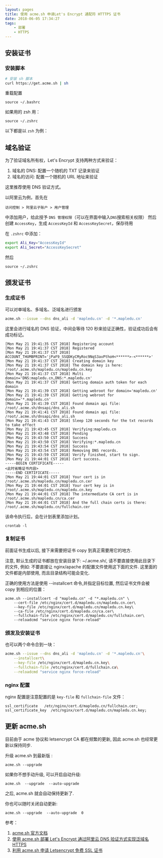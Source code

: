 ```yaml
---
layout: pages
title: 使用 acme.sh 申请Let's Encrypt 通配符 HTTTPS 证书
date: 2018-06-05 17:34:27
tags: 
    - 部署
    - HTTPS
---
```


## 安装证书

### 安装脚本

```bash
# 安装 sh 脚本
curl https://get.acme.sh | sh
```

重载配置

```
source ~/.bashrc
```

如果用的 zsh 用：

```
source ~/.zshrc
```

以下都是以 `zsh` 为例：

<!-- more -->

## 域名验证

为了验证域名所有权，Let's Encrypt 支持两种方式来验证：

1.  域名的 DNS: 配置一个随机的 TXT 记录来验证
2.  域名的访问: 配置一个随机的 URL 地址来验证

这里推荐使用 DNS 验证方式。

以阿里云为例，首先在

```
访问控制 > 阿里云子账户 > 用户管理
```

中添加用户，给此授予 `DNS 管理权限`（可以在界面中输入`DNS`搜索相关权限）
然后创建 `AccessKey`，生成 `AccessKeyId` 和 `AccessKeySecret`，保存待用

在 `.zshrc` 中添加：

```bash
export Ali_Key="AccessKeyId"
export Ali_Secret="AccessKeySecret"
```

然后

```
source ~/.zshrc
```

## 颁发证书

### 生成证书

可以对单域名、多域名、泛域名进行颁发

```bash
acme.sh --issue --dns dns_ali -d 'mapledu.cn' -d '*.mapledu.cn'
```

这里会进行域名的 DNS 验证，中间会等待 120 秒来验证正确性，验证成功后会有成功标记。

```
[Mon May 21 19:41:35 CST 2018] Registering account
[Mon May 21 19:41:37 CST 2018] Registered
[Mon May 21 19:41:37 CST 2018] ACCOUNT_THUMBPRINT='jPaF9_SSQDKyCMyRoc9NqS3avPthoH<******>-<******>'
[Mon May 21 19:41:37 CST 2018] Creating domain key
[Mon May 21 19:41:37 CST 2018] The domain key is here: /root/.acme.sh/mapledu.cn/mapledu.cn.key
[Mon May 21 19:41:37 CST 2018] Multi domain='DNS:mapledu.cn,DNS:*.mapledu.cn'
[Mon May 21 19:41:37 CST 2018] Getting domain auth token for each domain
[Mon May 21 19:41:39 CST 2018] Getting webroot for domain='mapledu.cn'
[Mon May 21 19:41:39 CST 2018] Getting webroot for domain='*.mapledu.cn'
[Mon May 21 19:41:39 CST 2018] Found domain api file: /root/.acme.sh/dnsapi/dns_ali.sh
[Mon May 21 19:41:41 CST 2018] Found domain api file: /root/.acme.sh/dnsapi/dns_ali.sh
[Mon May 21 19:41:43 CST 2018] Sleep 120 seconds for the txt records to take effect
[Mon May 21 19:43:45 CST 2018] Verifying:mapledu.cn
[Mon May 21 19:43:48 CST 2018] Pending
[Mon May 21 19:43:50 CST 2018] Success
[Mon May 21 19:43:50 CST 2018] Verifying:*.mapledu.cn
[Mon May 21 19:43:54 CST 2018] Success
[Mon May 21 19:43:54 CST 2018] Removing DNS records.
[Mon May 21 19:43:59 CST 2018] Verify finished, start to sign.
[Mon May 21 19:44:01 CST 2018] Cert success.
-----BEGIN CERTIFICATE-----
<此时省略证书内容>
-----END CERTIFICATE-----
[Mon May 21 19:44:01 CST 2018] Your cert is in  /root/.acme.sh/mapledu.cn/mapledu.cn.cer
[Mon May 21 19:44:01 CST 2018] Your cert key is in  /root/.acme.sh/mapledu.cn/mapledu.cn.key
[Mon May 21 19:44:01 CST 2018] The intermediate CA cert is in  /root/.acme.sh/mapledu.cn/ca.cer
[Mon May 21 19:44:01 CST 2018] And the full chain certs is there:  /root/.acme.sh/mapledu.cn/fullchain.cer
```

该命令执行后，会在计划表里添加计划。

```
crontab -l
```

### 复制证书

前面证书生成以后, 接下来需要把证书 copy 到真正需要用它的地方.

注意, 默认生成的证书都放在安装目录下: ~/.acme.sh/, 请不要直接使用此目录下的文件,
例如: 不要直接让 nginx/apache 的配置文件使用这下面的文件. 这里面的文件都是内部使用,
而且目录结构可能会变化.

正确的使用方法是使用 --installcert 命令,并指定目标位置, 然后证书文件会被 copy 到相应的位置：

```
acme.sh --installcert -d "mapledu.cn" -d "*.mapledu.cn" \
    --cert-file /etc/nginx/cert.d/mapledu.cn/mapledu.cn.cer\
    --key-file /etc/nginx/cert.d/mapledu.cn/mapledu.cn.key\
    --ca-file /etc/nginx/cert.d/mapledu.cn/ca.cer\
    --fullchain-file /etc/nginx/cert.d/mapledu.cn/fullchain.cer\
    --reloadcmd "service nginx force-reload"
```



### 颁发及安装证书

也可以两个命令合到一块：

```bash
acme.sh --issue --dns dns_ali -d 'mapledu.cn' -d '*.mapledu.cn'\
    --installcert\
    --key-file /etc/nginx/cert.d/mapledu.cn.key\
    --fullchain-file /etc/nginx/cert.d/fullchain.ca\
    --reloadcmd "service nginx force-reload"
```

### nginx 配置

nginx 配置是注意配置的是 `key-file` 和 `fullchain-file` 文件：
```
ssl_certificate   /etc/nginx/cert.d/mapledu.cn/fullchain.cer;
ssl_certificate_key  /etc/nginx/cert.d/mapledu.cn/mapledu.cn.key;
```

## 更新 acme.sh

目前由于 acme 协议和 letsencrypt CA 都在频繁的更新, 因此 acme.sh 也经常更新以保持同步.

升级 acme.sh 到最新版 :

```
acme.sh --upgrade
```

如果你不想手动升级, 可以开启自动升级:

```
acme.sh  --upgrade  --auto-upgrade
```

之后, acme.sh 就会自动保持更新了.

你也可以随时关闭自动更新:

```
acme.sh --upgrade  --auto-upgrade  0
```


参考：

1.  [acme.sh 官方文档](https://github.com/Neilpang/acme.sh/wiki/%E8%AF%B4%E6%98%8E)
2.  [使用 acme.sh 部署 Let's Encrypt 通过阿里云 DNS 验证方式实现泛域名 HTTPS](http://frontenddev.org/article/use-acme-sh-deployment-let-s-encrypt-by-ali-cloud-dns-generic-domain-https-authentication.html)
3.  [利用 acme.sh 申请 Letsencrypt 免费 SSL 证书](https://blog.neroxps.cn/2018/03/17/acme/)